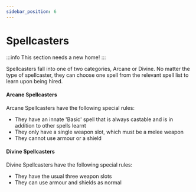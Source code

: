 ```yaml
---
sidebar_position: 6
---
```

# Spellcasters

:::info
This section needs a new home!
:::

Spellcasters fall into one of two categories, Arcane or Divine. No matter the type of spellcaster, they can choose one spell from the relevant spell list to learn upon being hired.
#### Arcane Spellcasters

Arcane Spellcasters have the following special rules:
* They have an innate 'Basic' spell that is always castable and is in addition to other spells learnt
* They only have a single weapon slot, which must be a melee weapon
* They cannot use armour or a shield

#### Divine Spellcasters

Divine Spellcasters have the following special rules:
* They have the usual three weapon slots
* They can use armour and shields as normal
